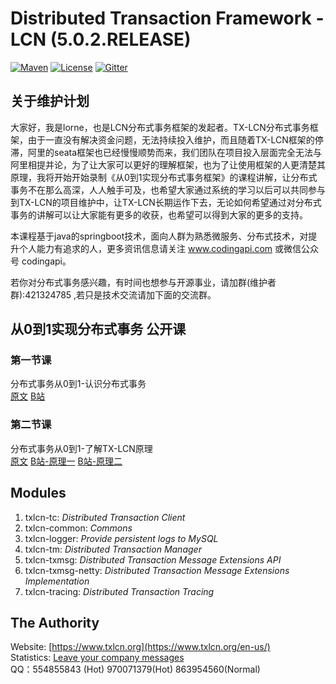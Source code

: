 # Distributed Transaction Framework - LCN (5.0.2.RELEASE)

[![Maven](https://img.shields.io/badge/endpoint.svg?url=https://bbs.txlcn.org/maven-central)](https://bbs.txlcn.org/maven-list)
[![License](https://img.shields.io/badge/License-Apache%202.0-blue.svg)](https://github.com/codingapi/tx-lcn/blob/master/LICENSE)
[![Gitter](https://badges.gitter.im/codingapi/tx-lcn.svg)](https://gitter.im/codingapi/tx-lcn?utm_source=badge&utm_medium=badge&utm_campaign=pr-badge)

## 关于维护计划
大家好，我是lorne，也是LCN分布式事务框架的发起者。TX-LCN分布式事务框架，由于一直没有解决资金问题，无法持续投入维护，而且随着TX-LCN框架的停滞，阿里的seata框架也已经慢慢顺势而来，我们团队在项目投入层面完全无法与阿里相提并论，为了让大家可以更好的理解框架，也为了让使用框架的人更清楚其原理，我将开始开始录制《从0到1实现分布式事务框架》的课程讲解，让分布式事务不在那么高深，人人触手可及，也希望大家通过系统的学习以后可以共同参与到TX-LCN的项目维护中，让TX-LCN长期运作下去，无论如何希望通过对分布式事务的讲解可以让大家能有更多的收获，也希望可以得到大家的更多的支持。

本课程基于java的springboot技术，面向人群为熟悉微服务、分布式技术，对提升个人能力有追求的人，更多资讯信息请关注 www.codingapi.com 或微信公众号 codingapi。

若你对分布式事务感兴趣，有时间也想参与开源事业，请加群(维护者群):421324785 ,若只是技术交流请加下面的交流群。

## 从0到1实现分布式事务 公开课

### 第一节课     
分布式事务从0到1-认识分布式事务    
[原文](https://www.codingapi.com/docs/txlcn-lesson01/) [B站](https://www.bilibili.com/video/av80626430/)  
### 第二节课
分布式事务从0到1-了解TX-LCN原理    
[原文](https://www.codingapi.com/docs/txlcn-lesson02/)  [B站-原理一](https://www.bilibili.com/video/av80676649)  [B站-原理二](https://www.bilibili.com/video/av80676836)

## Modules
1. txlcn-tc: *Distributed Transaction Client*
2. txlcn-common: *Commons*   
3. txlcn-logger: *Provide persistent logs to MySQL* 
4. txlcn-tm: *Distributed Transaction Manager*   
5. txlcn-txmsg: *Distributed Transaction Message Extensions API*   
6. txlcn-txmsg-netty: *Distributed Transaction Message Extensions Implementation*  
7. txlcn-tracing: *Distributed Transaction Tracing*

## The Authority
Website: [https://www.txlcn.org](https://www.txlcn.org/en-us/)  
Statistics: [Leave your company messages](https://github.com/codingapi/tx-lcn/issues/7)  
QQ：554855843 (Hot) 970071379(Hot) 863954560(Normal)
